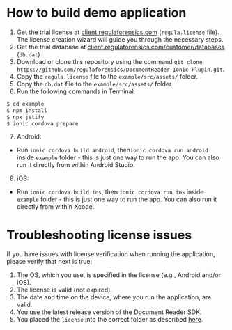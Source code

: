 # How to build demo application
1. Get the trial license at [client.regulaforensics.com](https://client.regulaforensics.com/) (`regula.license` file). The license creation wizard will guide you through the necessary steps.
2. Get the trial database at [client.regulaforensics.com/customer/databases](https://client.regulaforensics.com/customer/databases) (`db.dat`)
3. Download or clone this repository using the command `git clone https://github.com/regulaforensics/DocumentReader-Ionic-Plugin.git`.
4. Copy the `regula.license` file to the `example/src/assets/` folder.
5. Copy the `db.dat` file to the `example/src/assets/` folder.
6. Run the following commands in Terminal:
```bash
$ cd example
$ npm install
$ npx jetify
$ ionic cordova prepare
```

7. Android:
  * Run `ionic cordova build android`, then`ionic cordova run android` inside `example` folder - this is just one way to run the app. You can also run it directly from within Android Studio.

8. iOS:
  * Run `ionic cordova build ios`, then `ionic cordova run ios` inside `example` folder - this is just one way to run the app. You can also run it directly from within Xcode.


# Troubleshooting license issues
If you have issues with license verification when running the application, please verify that next is true:
1. The OS, which you use, is specified in the license (e.g., Android and/or iOS).
3. The license is valid (not expired).
4. The date and time on the device, where you run the application, are valid.
5. You use the latest release version of the Document Reader SDK.
6. You placed the `license` into the correct folder as described [here](#how-to-build-demo-application).
